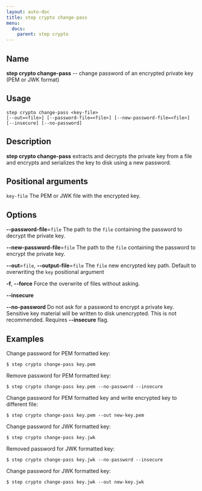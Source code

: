 ```yaml
---
layout: auto-doc
title: step crypto change-pass
menu:
  docs:
    parent: step crypto
---
```


## Name
**step crypto change-pass** -- change password of an encrypted private key (PEM or JWK format)

## Usage

```raw
step crypto change-pass <key-file>
[--out=<file>] [--password-file=<file>] [--new-password-file=<file>]
[--insecure] [--no-password]
```

## Description

**step crypto change-pass** extracts and decrypts
the private key from a file and encrypts and serializes the key to disk using a
new password.

## Positional arguments

`key-file`
The PEM or JWK file with the encrypted key.

## Options


**--password-file**=`file`
The path to the `file` containing the password to decrypt the private key.

**--new-password-file**=`file`
The path to the `file` containing the password to encrypt the private key.

**--out**=`file`, **--output-file**=`file`
The `file` new encrypted key path. Default to overwriting the `key` positional argument

**-f**, **--force**
Force the overwrite of files without asking.

**--insecure**


**--no-password**
Do not ask for a password to encrypt a private key. Sensitive key material will
be written to disk unencrypted. This is not recommended. Requires **--insecure** flag.

## Examples

Change password for PEM formatted key:
```shell
$ step crypto change-pass key.pem
```

Remove password for PEM formatted key:
```shell
$ step crypto change-pass key.pem --no-password --insecure
```

Change password for PEM formatted key and write encrypted key to different file:
```shell
$ step crypto change-pass key.pem --out new-key.pem
```

Change password for JWK formatted key:
```shell
$ step crypto change-pass key.jwk
```

Removed password for JWK formatted key:
```shell
$ step crypto change-pass key.jwk --no-password --insecure
```

Change password for JWK formatted key:
```shell
$ step crypto change-pass key.jwk --out new-key.jwk
```

